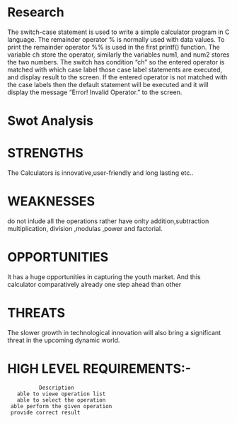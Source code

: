 
# Research
The switch-case statement is used to write a simple calculator program in C language. The remainder operator % is normally used with data values. To print the remainder operator %% is used in the first printf() function. The variable ch store the operator, similarly the variables num1, and num2 stores the two numbers. The switch has condition “ch” so the entered operator is matched with which case label those case label statements are executed, and display result to the screen. If the entered operator is not matched with the case labels then the default statement will be executed and it will display the message “Error! Invalid Operator.” to the screen.

# Swot Analysis
# STRENGTHS

The Calculators is  innovative,user-friendly and long lasting etc..

# WEAKNESSES

do not inlude all the operations rather have onlty addition,subtraction multiplication, division ,modulas ,power and factorial.

# OPPORTUNITIES

It has a huge opportunities in capturing the youth market. And this calculator comparatively already one step ahead than other

# THREATS

The slower growth in technological innovation will also bring a significant threat in the upcoming dynamic world.

# HIGH LEVEL REQUIREMENTS:-
              Description	                                       
	   able to viewe operation list	               
	   able to select the operation	                 
     able perform the given operation          
     provide correct result	                 

